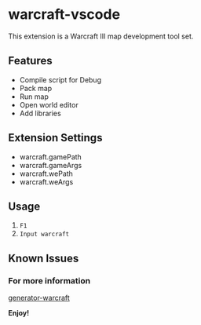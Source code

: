 # warcraft-vscode

This extension is a Warcraft III map development tool set.

## Features

- Compile script for Debug
- Pack map
- Run map
- Open world editor
- Add libraries

## Extension Settings

- warcraft.gamePath
- warcraft.gameArgs
- warcraft.wePath
- warcraft.weArgs

## Usage

1. `F1`
2. `Input warcraft`

## Known Issues

### For more information

[generator-warcraft](https://github.com/warcraft-iii/generator-warcraft)

**Enjoy!**
